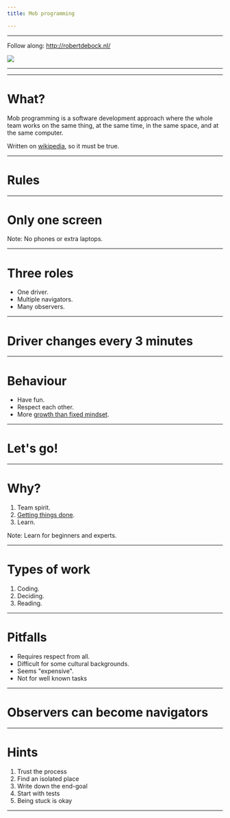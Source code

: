 ```yaml
---
title: Mob programming

---
```


<!-- .slide: data-background="https://raw.githubusercontent.com/robertdebock/presentations/master/images/af-2019-title.png" -->

---

<!-- .slide: data-background="https://raw.githubusercontent.com/robertdebock/presentations/master/images/af-2019-background.png" -->

Follow along: http://robertdebock.nl/

<img src="https://api.qrserver.com/v1/create-qr-code/?size=350x350&data=http://robertdebock.nl/presentations/mob-programming/"/>

---

<!-- .slide: data-background="https://raw.githubusercontent.com/robertdebock/presentations/master/images/af-2019-share.png" -->

---

<!-- .slide: data-background="https://raw.githubusercontent.com/robertdebock/presentations/master/images/af-2019-background.png" -->
# What?

Mob programming is a software development approach where the whole team works on the same thing, at the same time, in the same space, and at the same computer.

Written on [wikipedia](https://en.wikipedia.org/wiki/Mob_programming), so it must be true.

---

<!-- .slide: data-background="https://raw.githubusercontent.com/robertdebock/presentations/master/images/af-2019-background.png" -->
# Rules

----

<!-- .slide: data-background="https://raw.githubusercontent.com/robertdebock/presentations/master/images/af-2019-background.png" -->
# Only one screen

Note: No phones or extra laptops.

----

<!-- .slide: data-background="https://raw.githubusercontent.com/robertdebock/presentations/master/images/af-2019-background.png" -->
# Three roles

- One driver.
- Multiple navigators.
- Many observers.

----

<!-- .slide: data-background="https://raw.githubusercontent.com/robertdebock/presentations/master/images/af-2019-background.png" -->
# Driver changes every 3 minutes

----

<!-- .slide: data-background="https://raw.githubusercontent.com/robertdebock/presentations/master/images/af-2019-background.png" -->
# Behaviour

- Have fun.
- Respect each other.
- More [growth than fixed mindset](https://www.mindsetworks.com/science/).

---

<!--.slide: data-background="https://raw.githubusercontent.com/robertdebock/presentations/master/images/af-2019-background.png" -->
# Let's go!

---

<!-- .slide: data-background="https://raw.githubusercontent.com/robertdebock/presentations/master/images/af-2019-background.png" -->
# Why?

1. Team spirit.
2. [Getting things done](https://en.wikipedia.org/wiki/Getting_Things_Done).
3. Learn.

Note: Learn for beginners and experts.

---

<!-- .slide: data-background="https://raw.githubusercontent.com/robertdebock/presentations/master/images/af-2019-background.png" -->
# Types of work

1. Coding.
2. Deciding.
3. Reading.

----

<!-- .slide: data-background="https://raw.githubusercontent.com/robertdebock/presentations/master/images/af-2019-background.png" -->
# Pitfalls

- Requires respect from all.
- Difficult for some cultural backgrounds.
- Seems "expensive".
- Not for well known tasks

----

<!-- .slide: data-background="https://raw.githubusercontent.com/robertdebock/presentations/master/images/af-2019-background.png" -->
# Observers can become navigators

---

<!-- .slide: data-background="https://raw.githubusercontent.com/robertdebock/presentations/master/images/af-2019-background.png" -->
# Hints

1. Trust the process
2. Find an isolated place
3. Write down the end-goal
4. Start with tests
5. Being stuck is okay

---

<!-- .slide: data-background="https://raw.githubusercontent.com/robertdebock/presentations/master/images/af-2019-thanks.png" -->
